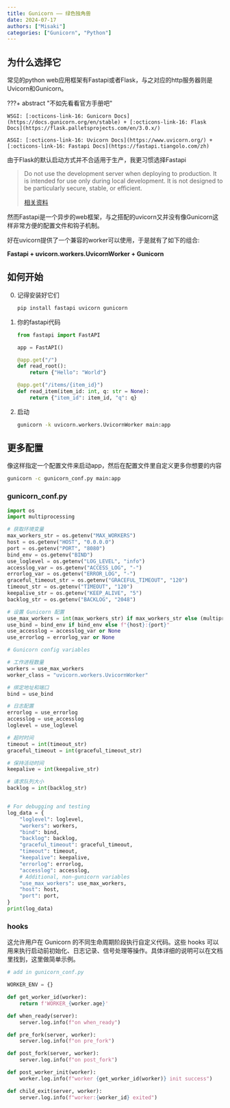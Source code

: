 ```yaml
---
title: Gunicorn —— 绿色独角兽
date: 2024-07-17
authors: ["Misaki"]
categories: ["Gunicorn", "Python"]
---
```


## 为什么选择它

常见的python web应用框架有Fastapi或者Flask，与之对应的http服务器则是Uvicorn和Gunicorn。

???+ abstract "不如先看看官方手册吧"

    WSGI: [:octicons-link-16: Gunicorn Docs](https://docs.gunicorn.org/en/stable) + [:octicons-link-16: Flask Docs](https://flask.palletsprojects.com/en/3.0.x/)

    ASGI: [:octicons-link-16: Uvicorn Docs](https://www.uvicorn.org/) + [:octicons-link-16: Fastapi Docs](https://fastapi.tiangolo.com/zh)

<!-- more -->

由于Flask的默认启动方式并不合适用于生产，我更习惯选择Fastapi
> Do not use the development server when deploying to production. It is intended for use only during local development. It is not designed to be particularly secure, stable, or efficient.
> 
> [相关资料](https://flask.palletsprojects.com/en/3.0.x/deploying/)

然而Fastapi是一个异步的web框架，与之搭配的uvicorn又并没有像Gunicorn这样非常方便的配置文件和钩子机制。

好在uvicorn提供了一个兼容的worker可以使用，于是就有了如下的组合:

**Fastapi + uvicorn.workers.UvicornWorker + Gunicorn**

## 如何开始

0. 记得安装好它们

    ~~~sh
    pip install fastapi uvicorn gunicorn
    ~~~

1. 你的fastapi代码

    ~~~py
    from fastapi import FastAPI

    app = FastAPI()

    @app.get("/")
    def read_root():
        return {"Hello": "World"}

    @app.get("/items/{item_id}")
    def read_item(item_id: int, q: str = None):
        return {"item_id": item_id, "q": q}
    ~~~

2. 启动

    ~~~sh
    gunicorn -k uvicorn.workers.UvicornWorker main:app
    ~~~

## 更多配置

像这样指定一个配置文件来启动app，然后在配置文件里自定义更多你想要的内容

~~~sh
gunicorn -c gunicorn_conf.py main:app
~~~

### gunicorn_conf.py

~~~py
import os
import multiprocessing

# 获取环境变量
max_workers_str = os.getenv("MAX_WORKERS")
host = os.getenv("HOST", "0.0.0.0")
port = os.getenv("PORT", "8080")
bind_env = os.getenv("BIND")
use_loglevel = os.getenv("LOG_LEVEL", "info")
accesslog_var = os.getenv("ACCESS_LOG", "-")
errorlog_var = os.getenv("ERROR_LOG", "-")
graceful_timeout_str = os.getenv("GRACEFUL_TIMEOUT", "120")
timeout_str = os.getenv("TIMEOUT", "120")
keepalive_str = os.getenv("KEEP_ALIVE", "5")
backlog_str = os.getenv("BACKLOG", "2048")

# 设置 Gunicorn 配置
use_max_workers = int(max_workers_str) if max_workers_str else (multiprocessing.cpu_count() * 2 + 1)
use_bind = bind_env if bind_env else f"{host}:{port}"
use_accesslog = accesslog_var or None
use_errorlog = errorlog_var or None

# Gunicorn config variables

# 工作进程数量
workers = use_max_workers
worker_class = "uvicorn.workers.UvicornWorker"

# 绑定地址和端口
bind = use_bind

# 日志配置
errorlog = use_errorlog
accesslog = use_accesslog
loglevel = use_loglevel

# 超时时间
timeout = int(timeout_str)
graceful_timeout = int(graceful_timeout_str)

# 保持活动时间
keepalive = int(keepalive_str)

# 请求队列大小
backlog = int(backlog_str)


# For debugging and testing
log_data = {
    "loglevel": loglevel,
    "workers": workers,
    "bind": bind,
    "backlog": backlog,
    "graceful_timeout": graceful_timeout,
    "timeout": timeout,
    "keepalive": keepalive,
    "errorlog": errorlog,
    "accesslog": accesslog,
    # Additional, non-gunicorn variables
    "use_max_workers": use_max_workers,
    "host": host,
    "port": port,
}
print(log_data)
~~~

### hooks

这允许用户在 Gunicorn 的不同生命周期阶段执行自定义代码。这些 hooks 可以用来执行启动前初始化、日志记录、信号处理等操作。具体详细的说明可以在文档里找到，这里做简单示例。

~~~py
# add in gunicorn_conf.py

WORKER_ENV = {}

def get_worker_id(worker):
    return f'WORKER_{worker.age}'

def when_ready(server):
    server.log.info(f"on when_ready")

def pre_fork(server, worker):
    server.log.info(f"on pre_fork")

def post_fork(server, worker):
    server.log.info(f"on post_fork")

def post_worker_init(worker):
    worker.log.info(f"worker {get_worker_id(worker)} init success")

def child_exit(server, worker):
    server.log.info(f"worker:{worker_id} exited")
~~~
